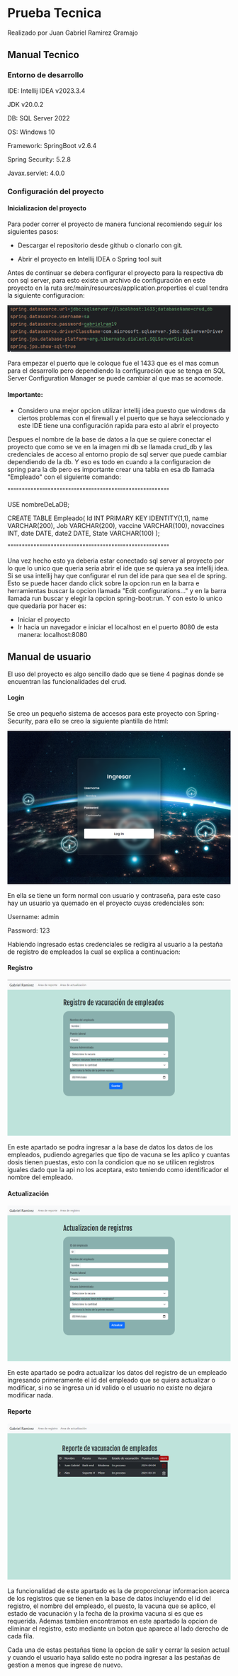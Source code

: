 # Prueba Tecnica

Realizado por Juan Gabriel Ramirez Gramajo

## Manual Tecnico

### Entorno de desarrollo

IDE: Intellij IDEA v2023.3.4

JDK v20.0.2

DB: SQL Server 2022

OS: Windows 10

Framework: SpringBoot v2.6.4

Spring Security: 5.2.8

Javax.servlet: 4.0.0

### Configuración del proyecto

#### Inicializacion del proyecto

Para poder correr el proyecto de manera funcional recomiendo seguir los siguientes pasos:

- Descargar el repositorio desde github o clonarlo con git.

- Abrir el proyecto en Intellij IDEA o Spring tool suit

Antes de continuar se debera configurar el proyecto para la respectiva db con sql server, para esto existe un archivo de configuración en este proyecto en la ruta src/main/resources/application.properties el cual tendra la siguiente configuracion:

![Configuracion de db para spring](./img/properties.PNG)

Para empezar el puerto que le coloque fue el 1433 que es el mas comun para el desarrollo pero dependiendo la configuración que se tenga en SQL Server Configuration Manager se puede cambiar al que mas se acomode.

#### **Importante**:

- Considero una mejor opcion utilizar intellij idea puesto que windows da ciertos problemas con el firewall y el puerto que se haya seleccionado y este IDE tiene una configuración rapida para esto al abrir el proyecto

Despues el nombre de la base de datos a la que se quiere conectar el proyecto que como se ve en la imagen mi db se llamada crud_db y las credenciales de acceso al entorno propio de sql server que puede cambiar dependiendo de la db. Y eso es todo en cuando a la configuracion de spring para la db pero es importante crear una tabla en esa db llamada "Empleado" con el siguiente comando:

""""""""""""""""""""""""""""""""""""""""""""""""""""""""

USE nombreDeLaDB;

CREATE TABLE Empleado(
Id INT PRIMARY KEY IDENTITY(1,1),
name VARCHAR(200),
Job VARCHAR(200),
vaccine VARCHAR(100),
novaccines INT,
date DATE,
date2 DATE,
State VARCHAR(100)
);

""""""""""""""""""""""""""""""""""""""""""""""""""""""""

Una vez hecho esto ya deberia estar conectado sql server al proyecto por lo que lo unico que queria seria abrir el ide que se quiera ya sea intellij idea. Si se usa intellij hay que configurar el run del ide para que sea el de spring. Esto se puede hacer dando click sobre la opcion run en la barra e herramientas buscar la opcion llamada "Edit configurations..." y en la barra llamada run buscar y elegir la opcion spring-boot:run. Y con esto lo unico que quedaria por hacer es:

- Iniciar el proyecto
- Ir hacia un navegador e iniciar el localhost en el puerto 8080 de esta manera: localhost:8080

## Manual de usuario

El uso del proyecto es algo sencillo dado que se tiene 4 paginas donde se encuentran las funcionalidades del crud.

#### Login

Se creo un pequeño sistema de accesos para este proyecto con Spring-Security, para ello se creo la siguiente plantilla de html:

![Pantalla de login](./img/login.png)

En ella se tiene un form normal con usuario y contraseña, para este caso hay un usuario ya quemado en el proyecto cuyas credenciales son:

Username: admin

Password: 123

Habiendo ingresado estas credenciales se redigira al usuario a la pestaña de registro de empleados la cual se explica a continuacion:

#### Registro

![imagen de la pagina de registro](./img/registro.png)

En este apartado se podra ingresar a la base de datos los datos de los empleados, pudiendo agregarles que tipo de vacuna se les aplico y cuantas dosis tienen puestas, esto con la condicion que no se utilicen registros iguales dado que la api no los aceptara, esto teniendo como identificador el nombre del empleado.

#### Actualización

![imagen de la pagina de actualizacion](./img/actualizacion.png)

En este apartado se podra actualizar los datos del registro de un empleado ingresando primeramente el id del empleado que se quiera actualizar o modificar, si no se ingresa un id valido o el usuario no existe no dejara modificar nada.

#### Reporte

![imagen de la pagina de reporte](./img/reporte.png)

La funcionalidad de este apartado es la de proporcionar informacion acerca de los registros que se tienen en la base de datos incluyendo el id del registro, el nombre del empleado, el puesto, la vacuna que se aplico, el estado de vacunación y la fecha de la proxima vacuna si es que es requerida. Ademas tambien encontramos en este apartado la opcion de eliminar el registro, esto mediante un boton que aparece al lado derecho de cada fila.

Cada una de estas pestañas tiene la opcion de salir y cerrar la sesion actual y cuando el usuario haya salido este no podra ingresar a las pestañas de gestion a menos que ingrese de nuevo.
